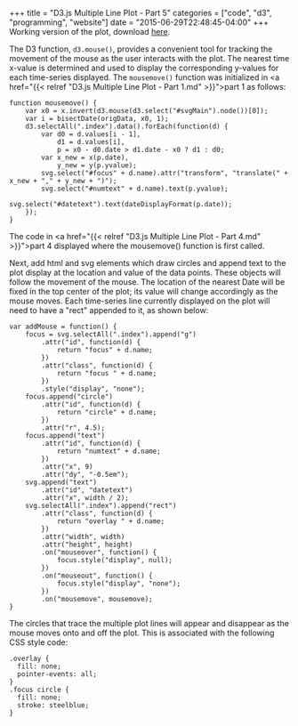 +++
title = "D3.js Multiple Line Plot - Part 5"
categories = ["code", "d3", "programming", "website"]
date = "2015-06-29T22:48:45-04:00"
+++
Working version of the plot, download <a href="https://bigttrott-thebubbleindex.netdna-ssl.com/Docs/plot_working_07272015.zip">here</a>.

The D3 function, <code>d3.mouse()</code>, provides a convenient tool for tracking the movement of the mouse as the user interacts with the plot. The nearest time x-value is determined and used to display the corresponding y-values for each time-series displayed. The <code>mousemove()</code> function was initialized in <a href="{{< relref "D3.js Multiple Line Plot - Part 1.md" >}}">part 1</a> as follows:
<pre><code>function mousemove() {
    var x0 = x.invert(d3.mouse(d3.select("#svgMain").node())[0]);
    var i = bisectDate(origData, x0, 1);
    d3.selectAll(".index").data().forEach(function(d) {
        var d0 = d.values[i - 1],
            d1 = d.values[i],
            p = x0 - d0.date &gt; d1.date - x0 ? d1 : d0;
        var x_new = x(p.date),
            y_new = y(p.yvalue);
        svg.select("#focus" + d.name).attr("transform", "translate(" + x_new + "," + y_new + ")");
        svg.select("#numtext" + d.name).text(p.yvalue);
				svg.select("#datetext").text(dateDisplayFormat(p.date));
    });
}
</code></pre>
The code in <a href="{{< relref "D3.js Multiple Line Plot - Part 4.md" >}}">part 4</a> displayed where the mousemove() function is first called.

Next, add html and svg elements which draw circles and append text to the plot display at the location and value of the data points. These objects will follow the movement of the mouse. The location of the nearest Date will be fixed in the top center of the plot; its value will change accordingly as the mouse moves. Each time-series line currently displayed on the plot will need to have a "rect" appended to it, as shown below:
<pre><code>var addMouse = function() {
    focus = svg.selectAll(".index").append("g")
        .attr("id", function(d) {
            return "focus" + d.name;
        })
        .attr("class", function(d) {
            return "focus " + d.name;
        })
        .style("display", "none");
    focus.append("circle")
        .attr("id", function(d) {
            return "circle" + d.name;
        })
        .attr("r", 4.5);
    focus.append("text")
        .attr("id", function(d) {
            return "numtext" + d.name;
        })
        .attr("x", 9)
        .attr("dy", "-0.5em");
    svg.append("text")
        .attr("id", "datetext")
        .attr("x", width / 2);
    svg.selectAll(".index").append("rect")
        .attr("class", function(d) {
            return "overlay " + d.name;
        })
        .attr("width", width)
        .attr("height", height)
        .on("mouseover", function() {
            focus.style("display", null);
        })
        .on("mouseout", function() {
            focus.style("display", "none");
        })
        .on("mousemove", mousemove);
}
</code></pre>
The circles that trace the multiple plot lines will appear and disappear as the mouse moves onto and off the plot. This is associated with the following CSS style code:
<pre><code>.overlay {
  fill: none;
  pointer-events: all;
}
.focus circle {
  fill: none;
  stroke: steelblue;
}
</code></pre>
